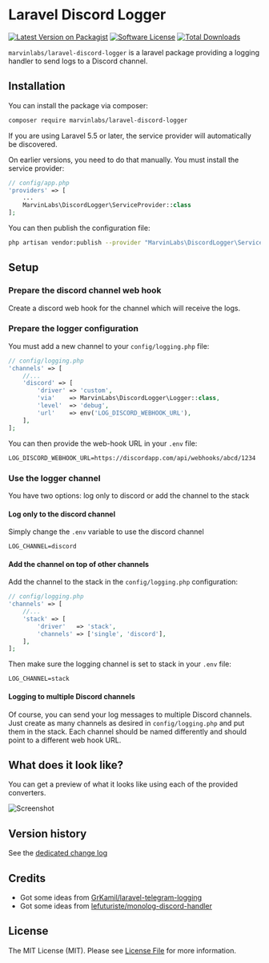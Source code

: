 # Laravel Discord Logger

[![Latest Version on Packagist](https://img.shields.io/packagist/v/marvinlabs/laravel-discord-logger.svg?style=flat-square)](https://packagist.org/packages/marvinlabs/laravel-discord-logger)
[![Software License](https://img.shields.io/badge/license-MIT-brightgreen.svg?style=flat-square)](LICENSE.md)
[![Total Downloads](https://img.shields.io/packagist/dt/marvinlabs/laravel-discord-logger.svg?style=flat-square)](https://packagist.org/packages/marvinlabs/laravel-discord-logger)

`marvinlabs/laravel-discord-logger` is a laravel package providing a logging handler to send logs to a Discord channel. 

## Installation

You can install the package via composer:

``` bash
composer require marvinlabs/laravel-discord-logger
```

If you are using Laravel 5.5 or later, the service provider will automatically be discovered. 

On earlier versions, you need to do that manually. You must install the service provider:

```php
// config/app.php
'providers' => [
    ...
    MarvinLabs\DiscordLogger\ServiceProvider::class
];
```

You can then publish the configuration file:

``` bash
php artisan vendor:publish --provider "MarvinLabs\DiscordLogger\ServiceProvider"
```

## Setup

### Prepare the discord channel web hook

Create a discord web hook for the channel which will receive the logs.

### Prepare the logger configuration

You must add a new channel to your `config/logging.php` file:

```php
// config/logging.php
'channels' => [
    //...
    'discord' => [
        'driver' => 'custom',
        'via'    => MarvinLabs\DiscordLogger\Logger::class,
        'level'  => 'debug',
        'url'    => env('LOG_DISCORD_WEBHOOK_URL'),
    ],
];
```

You can then provide the web-hook URL in your `.env` file:

```
LOG_DISCORD_WEBHOOK_URL=https://discordapp.com/api/webhooks/abcd/1234
```

### Use the logger channel

You have two options: log only to discord or add the channel to the stack

#### Log only to the discord channel

Simply change the `.env` variable to use the discord channel

```
LOG_CHANNEL=discord
```

#### Add the channel on top of other channels

Add the channel to the stack in the `config/logging.php` configuration:

```php
// config/logging.php
'channels' => [
    //...
    'stack' => [
        'driver'   => 'stack',
        'channels' => ['single', 'discord'],
    ],
];
```

Then make sure the logging channel is set to stack in your `.env` file:

```
LOG_CHANNEL=stack
```

#### Logging to multiple Discord channels

Of course, you can send your log messages to multiple Discord channels. Just create as many channels as desired in 
`config/logging.php` and put them in the stack. Each channel should be named differently and should point to a different
web hook URL.

## What does it look like?

You can get a preview of what it looks like using each of the provided converters.

![Screenshot](/assets/screenshot.png)

## Version history

See the [dedicated change log](CHANGELOG.md)

## Credits

- Got some ideas from [GrKamil/laravel-telegram-logging](https://github.com/GrKamil/laravel-telegram-logging)
- Got some ideas from [lefuturiste/monolog-discord-handler](https://github.com/lefuturiste/monolog-discord-handler)

## License

The MIT License (MIT). Please see [License File](LICENSE.md) for more information.

